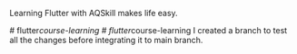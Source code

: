 Learning Flutter with AQSkill makes life easy.

#   f l u t t e r _ c o u r s e - l e a r n i n g 
 
 #   f l u t t e r _ c o u r s e - l e a r n i n g 
 
 
I created a branch to test all the changes before integrating it to main branch. 
